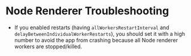 # Node Renderer Troubleshooting

- If you enabled restarts (having `allWorkersRestartInterval` and `delayBetweenIndividualWorkerRestarts`), you should set it with a high number to avoid the app from crashing because all Node renderer workers are stopped/killed.
